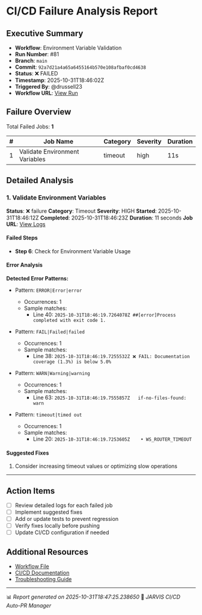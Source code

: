 # CI/CD Failure Analysis Report

## Executive Summary

- **Workflow**: Environment Variable Validation
- **Run Number**: #81
- **Branch**: `main`
- **Commit**: `92a7d21a4a65a6455164b570e108afbaf0cd4638`
- **Status**: ❌ FAILED
- **Timestamp**: 2025-10-31T18:46:02Z
- **Triggered By**: @drussell23
- **Workflow URL**: [View Run](https://github.com/drussell23/JARVIS-AI/actions/runs/18982162089)

## Failure Overview

Total Failed Jobs: **1**

| # | Job Name | Category | Severity | Duration |
|---|----------|----------|----------|----------|
| 1 | Validate Environment Variables | timeout | high | 11s |

## Detailed Analysis

### 1. Validate Environment Variables

**Status**: ❌ failure
**Category**: Timeout
**Severity**: HIGH
**Started**: 2025-10-31T18:46:12Z
**Completed**: 2025-10-31T18:46:23Z
**Duration**: 11 seconds
**Job URL**: [View Logs](https://github.com/drussell23/JARVIS-AI/actions/runs/18982162089/job/54217147961)

#### Failed Steps

- **Step 6**: Check for Environment Variable Usage

#### Error Analysis

**Detected Error Patterns:**

- Pattern: `ERROR|Error|error`
  - Occurrences: 1
  - Sample matches:
    - Line 40: `2025-10-31T18:46:19.7264078Z ##[error]Process completed with exit code 1.`

- Pattern: `FAIL|Failed|failed`
  - Occurrences: 1
  - Sample matches:
    - Line 38: `2025-10-31T18:46:19.7255532Z ❌ FAIL: Documentation coverage (1.3%) is below 5.0%`

- Pattern: `WARN|Warning|warning`
  - Occurrences: 1
  - Sample matches:
    - Line 63: `2025-10-31T18:46:19.7555857Z   if-no-files-found: warn`

- Pattern: `timeout|timed out`
  - Occurrences: 1
  - Sample matches:
    - Line 20: `2025-10-31T18:46:19.7253605Z    • WS_ROUTER_TIMEOUT`

#### Suggested Fixes

1. Consider increasing timeout values or optimizing slow operations

---

## Action Items

- [ ] Review detailed logs for each failed job
- [ ] Implement suggested fixes
- [ ] Add or update tests to prevent regression
- [ ] Verify fixes locally before pushing
- [ ] Update CI/CD configuration if needed

## Additional Resources

- [Workflow File](.github/workflows/)
- [CI/CD Documentation](../../docs/ci-cd/)
- [Troubleshooting Guide](../../docs/troubleshooting/)

---

📊 *Report generated on 2025-10-31T18:47:25.238650*
🤖 *JARVIS CI/CD Auto-PR Manager*
